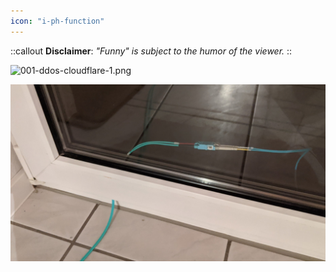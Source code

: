```yaml
---
icon: "i-ph-function"
---
```


::callout
**Disclaimer**: _"Funny" is subject to the humor of the viewer._
::

![001-ddos-cloudflare-1.png](/funny/001-ddos-cloudflare-1.png)

![002-yeah-i-got-fiber.jpg](/funny/002-yeah-i-got-fiber.jpg)

